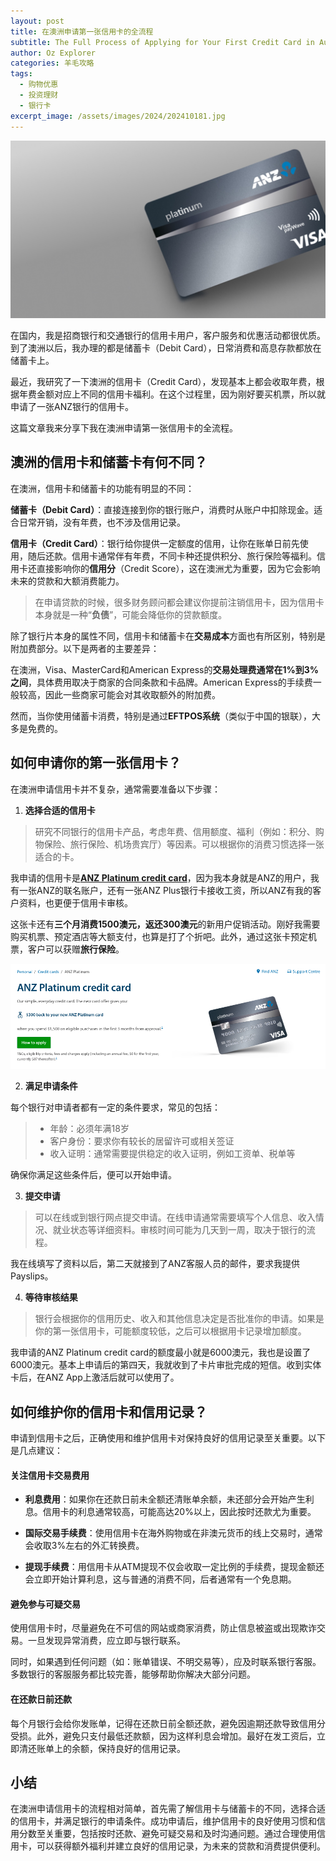 ```yaml
---
layout: post
title: 在澳洲申请第一张信用卡的全流程
subtitle: The Full Process of Applying for Your First Credit Card in Australia.
author: Oz Explorer
categories: 羊毛攻略
tags:
  - 购物优惠
  - 投资理财
  - 银行卡
excerpt_image: /assets/images/2024/202410181.jpg
---
```


![202410181](/assets/images/2024/202410181.jpg)

在国内，我是招商银行和交通银行的信用卡用户，客户服务和优惠活动都很优质。到了澳洲以后，我办理的都是储蓄卡（Debit Card），日常消费和高息存款都放在储蓄卡上。

最近，我研究了一下澳洲的信用卡（Credit Card），发现基本上都会收取年费，根据年费金额对应上不同的信用卡福利。在这个过程里，因为刚好要买机票，所以就申请了一张ANZ银行的信用卡。

这篇文章我来分享下我在澳洲申请第一张信用卡的全流程。

## 澳洲的信用卡和储蓄卡有何不同？

在澳洲，信用卡和储蓄卡的功能有明显的不同：

**储蓄卡（Debit Card）**：直接连接到你的银行账户，消费时从账户中扣除现金。适合日常开销，没有年费，也不涉及信用记录。

**信用卡（Credit Card）**：银行给你提供一定额度的信用，让你在账单日前先使用，随后还款。信用卡通常伴有年费，不同卡种还提供积分、旅行保险等福利。信用卡还直接影响你的**信用分**（Credit Score），这在澳洲尤为重要，因为它会影响未来的贷款和大额消费能力。

> 在申请贷款的时候，很多财务顾问都会建议你提前注销信用卡，因为信用卡本身就是一种“**负债**”，可能会降低你的贷款额度。

除了银行片本身的属性不同，信用卡和储蓄卡在**交易成本**方面也有所区别，特别是附加费部分。以下是两者的主要差异：

在澳洲，Visa、MasterCard和American Express的**交易处理费通常在1%到3%之间**，具体费用取决于商家的合同条款和卡品牌。American Express的手续费一般较高，因此一些商家可能会对其收取额外的附加费。

然而，当你使用储蓄卡消费，特别是通过**EFTPOS系统**（类似于中国的银联），大多是免费的。

## 如何申请你的第一张信用卡？

在澳洲申请信用卡并不复杂，通常需要准备以下步骤：

1. **选择合适的信用卡**  

> 研究不同银行的信用卡产品，考虑年费、信用额度、福利（例如：积分、购物保险、旅行保险、机场贵宾厅）等因素。可以根据你的消费习惯选择一张适合的卡。

我申请的信用卡是[**ANZ Platinum credit card**](https://www.anz.com.au/personal/credit-cards/low-annual-fee-platinum/)，因为我本身就是ANZ的用户，我有一张ANZ的联名账户，还有一张ANZ Plus银行卡接收工资，所以ANZ有我的客户资料，也更便于信用卡审核。

这张卡还有**三个月消费1500澳元，返还300澳元**的新用户促销活动。刚好我需要购买机票、预定酒店等大额支付，也算是打了个折吧。此外，通过这张卡预定机票，客户可以获赠**旅行保险**。

![202410182](/assets/images/2024/202410182.png)

2. **满足申请条件**  

每个银行对申请者都有一定的条件要求，常见的包括：

> - 年龄：必须年满18岁
> - 客户身份：要求你有较长的居留许可或相关签证
> - 收入证明：通常需要提供稳定的收入证明，例如工资单、税单等

确保你满足这些条件后，便可以开始申请。

3. **提交申请**  

> 可以在线或到银行网点提交申请。在线申请通常需要填写个人信息、收入情况、就业状态等详细资料。审核时间可能为几天到一周，取决于银行的流程。

我在线填写了资料以后，第二天就接到了ANZ客服人员的邮件，要求我提供Payslips。

4. **等待审核结果**  

> 银行会根据你的信用历史、收入和其他信息决定是否批准你的申请。如果是你的第一张信用卡，可能额度较低，之后可以根据用卡记录增加额度。

我申请的ANZ Platinum credit card的额度最小就是6000澳元，我也是设置了6000澳元。基本上申请后的第四天，我就收到了卡片审批完成的短信。收到实体卡后，在ANZ App上激活后就可以使用了。

## 如何维护你的信用卡和信用记录？

申请到信用卡之后，正确使用和维护信用卡对保持良好的信用记录至关重要。以下是几点建议：

#### **关注信用卡交易费用**

- **利息费用**：如果你在还款日前未全额还清账单余额，未还部分会开始产生利息。信用卡的利息通常较高，可能高达20%以上，因此按时还款尤为重要。

- **国际交易手续费**：使用信用卡在海外购物或在非澳元货币的线上交易时，通常会收取3%左右的外汇转换费。

- **提现手续费**：用信用卡从ATM提现不仅会收取一定比例的手续费，提现金额还会立即开始计算利息，这与普通的消费不同，后者通常有一个免息期。

#### **避免参与可疑交易**  

使用信用卡时，尽量避免在不可信的网站或商家消费，防止信息被盗或出现欺诈交易。一旦发现异常消费，应立即与银行联系。

同时，如果遇到任何问题（如：账单错误、不明交易等），应及时联系银行客服。多数银行的客服服务都比较完善，能够帮助你解决大部分问题。

#### **在还款日前还款**  

每个月银行会给你发账单，记得在还款日前全额还款，避免因逾期还款导致信用分受损。此外，避免只支付最低还款额，因为这样利息会增加。最好在发工资后，立即清还账单上的余额，保持良好的信用记录。

## 小结

在澳洲申请信用卡的流程相对简单，首先需了解信用卡与储蓄卡的不同，选择合适的信用卡，并满足银行的申请条件。成功申请后，维护信用卡的良好使用习惯和信用分数至关重要，包括按时还款、避免可疑交易和及时沟通问题。通过合理使用信用卡，可以获得额外福利并建立良好的信用记录，为未来的贷款和消费提供便利。
